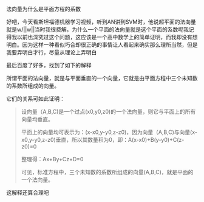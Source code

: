 法向量为什么是平面方程的系数

好吧，今天看斯坦福德机器学习视频，听到AN讲到SVM时，他说超平面的法向量就是w\/\|\|w\|\|当时我很费解，为什么一个平面的法向量就是这个平面的系数呢我记得我以前也深究过这个问题，这应该是一个高中数学上的简单证明，而我却没有想明白。因为这样一种看似巧合却很正确的事情让人看起来确实那么理所当然，但是我要弄明白才行，尽量从理论上弄明白

最后百度了好多，找到了如下的解释

所谓平面的法向量，就是与平面垂直的一个向量，它就是由平面方程中三个未知数的系数所组成的向量。

它们的关系可如此证明：

> 设向量（A,B,C\)是一个过点\(x0,y0,z0\)的一个法向量，则它与平面上的所有向量均垂直。
> 
> 平面上的向量均可表示为：\(x-x0,y-y0,z-z0\)，因为向量（A,B,C\)与向量\(x-x0,y-y0,z-z0\)垂直，所以其数量积为0，即：A\(x-x0\)+B\(y-y0\)+C\(z-z0\)=0
> 
> 整理得：Ax+By+Cz+D=0
> 
> 可见，标准方程中，三个未知数的系数所组成的向量\(A,B,C\)，就是平面的一个法向量。

这解释还算合理吧

